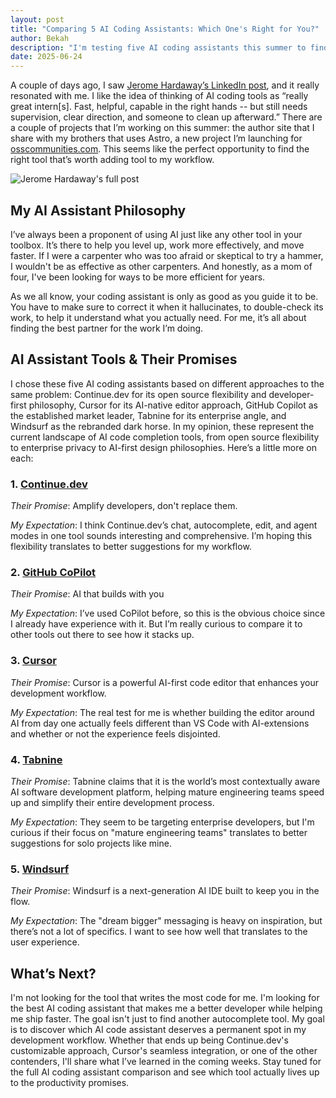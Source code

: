 ```yaml
---
layout: post
title: "Comparing 5 AI Coding Assistants: Which One's Right for You?"
author: Bekah
description: "I'm testing five AI coding assistants this summer to find the best fit for my development workflow. Here's my initial take on Continue.dev, GitHub Copilot, Cursor, Tabnine, and Windsurf."
date: 2025-06-24
---
```


A couple of days ago, I saw [Jerome Hardaway’s LinkedIn post](https://www.linkedin.com/posts/jeromehardaway_microsoft-ceo-admits-that-ai-is-generating-activity-7340817881154134016-Ld9Q), and it really resonated with me. I like the idea of thinking of AI coding tools as “really great intern[s]. Fast, helpful, capable in the right hands -- but still needs supervision, clear direction, and someone to clean up afterward.” There are a couple of projects that I’m working on this summer: the author site that I share with my brothers that uses Astro, a new project I’m launching for [osscommunities.com](https://oss-communities.netlify.app/). This seems like the perfect opportunity to find the right tool that’s worth adding tool to my workflow.

![Jerome Hardaway's full post](https://dev-to-uploads.s3.amazonaws.com/uploads/articles/ah6h6875jlzj6p5oknx4.png)

## My AI Assistant Philosophy

I’ve always been a proponent of using AI just like any other tool in your toolbox. It’s there to help you level up, work more effectively, and move faster. If I were a carpenter who was too afraid or skeptical to try a hammer, I wouldn't be as effective as other carpenters. And honestly, as a mom of four, I've been looking for ways to be more efficient for years.

As we all know, your coding assistant is only as good as you guide it to be. You have to make sure to correct it when it hallucinates, to double-check its work, to help it understand what you actually need. For me, it’s all about finding the best partner for the work I’m doing. 

## AI Assistant Tools & Their Promises

I chose these five AI coding assistants based on different approaches to the same problem: Continue.dev for its open source flexibility and developer-first philosophy, Cursor for its AI-native editor approach, GitHub Copilot as the established market leader, Tabnine for its enterprise angle, and Windsurf as the rebranded dark horse. In my opinion, these represent the current landscape of AI code completion tools, from open source flexibility to enterprise privacy to AI-first design philosophies. Here’s a little more on each:

### 1. [Continue.dev](https://continue.dev/)

*Their Promise*:  Amplify developers, don't replace them.

*My Expectation*:  I think Continue.dev’s chat, autocomplete, edit, and agent modes in one tool sounds interesting and comprehensive. I’m hoping this flexibility translates to better suggestions for my workflow.

### 2. [GitHub CoPilot](https://github.com/features/copilot/)

*Their Promise*:  AI that builds with you

*My Expectation*:  I’ve used CoPilot before, so this is the obvious choice since I already have experience with it. But I’m really curious to compare it to other tools out there to see how it stacks up.

### 3. [Cursor](https://www.cursor.com)

*Their Promise*:  Cursor is a powerful AI-first code editor that enhances your development workflow.

*My Expectation*:  The real test for me is whether building the editor around AI from day one actually feels different than VS Code with AI-extensions and whether or not the experience feels disjointed.

### 4. [Tabnine](https://www.tabnine.com/)

*Their Promise*:  Tabnine claims that it is the world’s most contextually aware AI software development platform, helping mature engineering teams speed up and simplify
their entire development process.

*My Expectation*:  They seem to be targeting enterprise developers, but I'm curious if their focus on "mature engineering teams" translates to better suggestions for solo projects like mine.

### 5. [Windsurf](https://windsurf.com/about)

*Their Promise*:  Windsurf is a next-generation AI IDE built to keep you in the flow.

*My Expectation*: The "dream bigger" messaging is heavy on inspiration, but there’s not a lot of specifics. I want to see how well that translates to the user experience.

## What’s Next?

I'm not looking for the tool that writes the most code for me.  I'm looking for the best AI coding assistant that makes me a better developer while helping me ship faster. The goal isn't just to find another autocomplete tool. My goal is to discover which AI code assistant deserves a permanent spot in my development workflow. Whether that ends up being Continue.dev's customizable approach, Cursor's seamless integration, or one of the other contenders, I'll share what I’ve learned in the coming weeks. Stay tuned for the full AI coding assistant comparison and see which tool actually lives up to the productivity promises.

